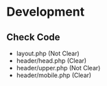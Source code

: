 # Development

## Check Code

- layout.php (Not Clear)
- header/head.php (Clear)
- header/upper.php (Not Clear)
- header/mobile.php (Clear)
